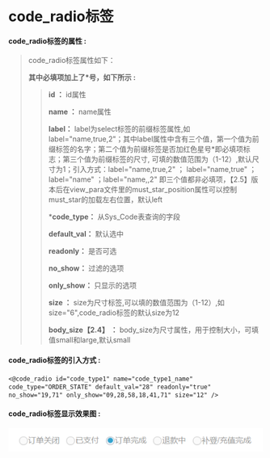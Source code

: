 # code\_radio**标签**

#### code\_radio**标签的属性 :**

> code\_radio标签属性如下：
>
> **其中必填项加上了\*号，如下所示 :**
>
> > **id ：** id属性
> >
> > **name ：** name属性
> >
> > **label：** label为select标签的前缀标签属性,如label="name,true,2"；其中label属性中含有三个值，第一个值为前缀标签的名字；第二个值为前缀标签是否加红色星号\*即必填项标志；第三个值为前缀标签的尺寸,
> > 可填的数值范围为（1-12）,默认尺寸为1；引入方式：label="name,true,2" ； label="name,true" ；
> >label="name" ；label="name,,2" 即三个值都非必填项，【2.5】版本后在view_para文件里的must_star_position属性可以控制must_star的加载左右位置，默认left
> >
> > \***code\_type：** 从Sys\_Code表查询的字段
> >
> > **default\_val：** 默认选中
> >
> > **readonly：** 是否可选
> >
> > **no\_show：** 过滤的选项
> >
> > **only\_show：** 只显示的选项
> >
> > **size ：** size为尺寸标签,可以填的数值范围为（1-12）,如size="6",code\_radio标签的默认size为12
> >
> > **body_size【2.4】 ：** body_size为尺寸属性，用于控制大小，可填值small和large,默认small
> >



#### code\_radio标签的引入方式 :

```
<@code_radio id="code_type1" name="code_type1_name" code_type="ORDER_STATE" default_val="28" readonly="true" no_show="19,71" only_show="09,28,58,18,41,71" size="12" />
```

#### code\_radio标签显示效果图 :

![](/assets/code_radio.png)

